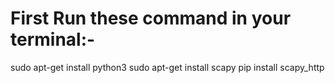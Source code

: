 

# First Run these command in your terminal:-


sudo apt-get install python3
sudo apt-get install scapy
pip install scapy_http



